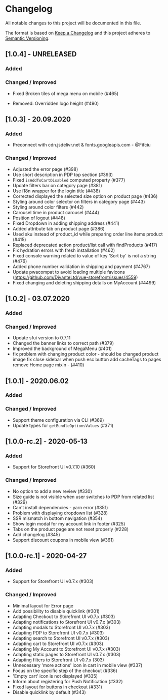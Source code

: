 # Changelog

All notable changes to this project will be documented in this file.

The format is based on [Keep a Changelog](https://keepachangelog.com/en/1.0.0/)
and this project adheres to [Semantic Versioning](https://semver.org/spec/v2.0.0.html).

## [1.0.4] - UNRELEASED

### Added

### Changed / Improved
- Fixed Broken tiles of mega menu on mobile (#465)

- Removed: Overridden logo height (#490)

## [1.0.3] - 20.09.2020

### Added

- Preconnect with cdn.jsdelivr.net & fonts.googleapis.com - @Fifciu

### Changed / Improved

- Adjusted the error page (#398)
- Use short description in PDP top section (#393)
- Fixed `isAddToCartDisabled` computed property (#377)
- Update filters bar on category page (#381)
- Use i18n wrapper for the login title (#438)
- Corrected displayed the selected size option on product page (#436)
- Styling around color selector on filters in category page (#443)
- Styling around color filters (#442)
- Carousel time in product carousel (#444)
- Position of logout (#448)
- Fixed Dropdown in adding shipping address (#441)
- Added attribute tab on product page (#386)
- Used sku instead of product_id while preparing order line items product (#415)
- Replaced deprecated action product/list call with findProducts (#417)
- Fix hydration errors with fresh installation (#462)
- Fixed console warning related to  value of key 'Sort by' is not a string (#476)
- Added phone number validation in shipping and payment (#4767)
- Update pwacompat to avoid loading multiple favicons (https://github.com/DivanteLtd/vue-storefront/issues/4559)
- Fixed changing and deleting shipping details on MyAccount (#4499)

## [1.0.2] - 03.07.2020

### Added
### Changed / Improved

- Update sfui version to 0.7.11
- Changed the banner links to correct path (#379)
- Improved the background of MegaMenu (#401)
- fix problem with changing product color - should be changed product image
  fix close sidebar when push esc button
  add cacheTags to pages
  remove Home page mixin - (#410)

## [1.0.1] - 2020.06.02

### Added
### Changed / Improved

- Support theme configuration via CLI (#369)
- Update types for `getBundleOptionsValues` (#371)

## [1.0.0-rc.2] - 2020-05-13

### Added

- Support for Storefront UI v0.7.10 (#360)

### Changed / Improved

- No option to add a new review (#330)
- Size guide is not visible when user switches to PDP from related list (#329)
- Can't install dependencies - yarn error (#351)
- Problem with displaying dropdown list (#328)
- SSR mismatch in bottom navigation (#354)
- Show login modal for my account link in footer (#325)
- Tabs on the product page are not reset properly (#228)
- Add changelog (#345)
- Support discount coupons in mobile view (#361)

## [1.0.0-rc.1] - 2020-04-27

### Added

- Support for Storefront UI v0.7.x (#303)

### Changed / Improved

- Minimal layout for Error page
- Add possibility to disable quicklink (#301)
- Adapting Checkout to Storefront UI v0.7.x (#303)
- Adapting notifications to Storefront UI v0.7.x (#303)
- Adapting modals to Storefront UI v0.7.x (#303)
- Adapting PDP to Storefront UI v0.7.x (#303)
- Adapting search to Storefront UI v0.7.x (#303)
- Adapting cart to Storefront UI v0.7.x (#303)
- Adapting My Account to Storefront UI v0.7.x (#303)
- Adapting static pages to Storefront UI v0.7.x (#303)
- Adapting filters to Storefront UI v0.7.x (303)
- Unnecessary 'more actions' icon in cart in mobile view (#337)
- Focus on the specific step of the checkout (#336)
- 'Empty cart' icon is not displayed (#335)
- Inform about registering for Push Notification (#332)
- Fixed layout for buttons in checkout (#331)
- Disable quicklink by default (#343)
